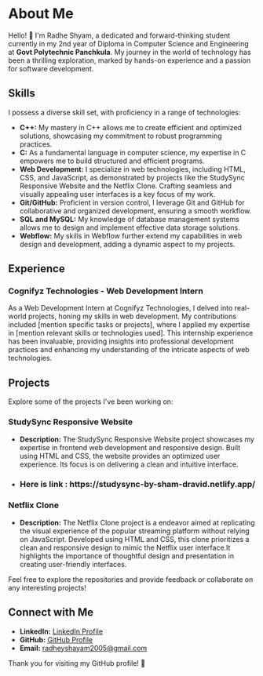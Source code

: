 # About Me

Hello! 👋 I'm Radhe Shyam, a dedicated and forward-thinking student currently in my 2nd year of Diploma in Computer Science and Engineering at **Govt Polytechnic Panchkula**. My journey in the world of technology has been a thrilling exploration, marked by hands-on experience and a passion for software development.

## Skills

I possess a diverse skill set, with proficiency in a range of technologies:

- **C++:** My mastery in C++ allows me to create efficient and optimized solutions, showcasing my commitment to robust programming practices.
- **C:** As a fundamental language in computer science, my expertise in C empowers me to build structured and efficient programs.
- **Web Development:** I specialize in web technologies, including HTML, CSS, and JavaScript, as demonstrated by projects like the StudySync Responsive Website and the Netflix Clone. Crafting seamless and visually appealing user interfaces is a key focus of my work.
- **Git/GitHub:** Proficient in version control, I leverage Git and GitHub for collaborative and organized development, ensuring a smooth workflow.
- **SQL and MySQL:** My knowledge of database management systems allows me to design and implement effective data storage solutions.
- **Webflow:** My skills in Webflow further extend my capabilities in web design and development, adding a dynamic aspect to my projects.

## Experience

### Cognifyz Technologies - Web Development Intern

As a Web Development Intern at Cognifyz Technologies, I delved into real-world projects, honing my skills in web development. My contributions included [mention specific tasks or projects], where I applied my expertise in [mention relevant skills or technologies used]. This internship experience has been invaluable, providing insights into professional development practices and enhancing my understanding of the intricate aspects of web technologies.

## Projects

Explore some of the projects I've been working on:

### StudySync Responsive Website

- **Description:** The StudySync Responsive Website project showcases my expertise in frontend web development and responsive design. Built using HTML and CSS, the website provides an optimized user experience. Its focus is on delivering a clean and intuitive interface.
- <h3>Here is link : https://studysync-by-sham-dravid.netlify.app/</h3>

### Netflix Clone

- **Description:** The Netflix Clone project is a endeavor aimed at replicating the visual experience of the popular streaming platform without relying on JavaScript. Developed using HTML and CSS, this clone prioritizes a clean and responsive design to mimic the Netflix user interface.It highlights the importance of thoughtful design and presentation in creating user-friendly interfaces.

Feel free to explore the repositories and provide feedback or collaborate on any interesting projects!

## Connect with Me

- **LinkedIn:** [LinkedIn Profile](https://www.linkedin.com/in/radhe-shyam-6b5780236/)
- **GitHub:** [GitHub Profile](https://github.com/RADHE-SHYAM-03)
- **Email:** [radheyshayam2005@gmail.com](mailto:radheyshayam2005@gmail.com)

Thank you for visiting my GitHub profile! 🚀
